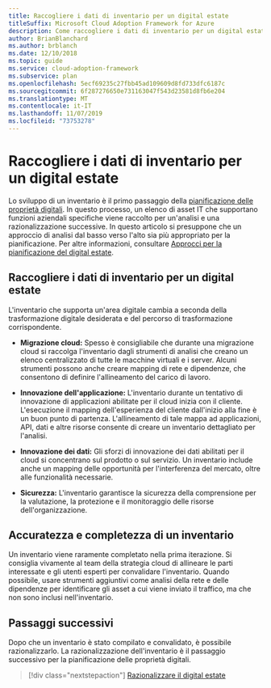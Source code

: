 ```yaml
---
title: Raccogliere i dati di inventario per un digital estate
titleSuffix: Microsoft Cloud Adoption Framework for Azure
description: Come raccogliere i dati di inventario per un digital estate.
author: BrianBlanchard
ms.author: brblanch
ms.date: 12/10/2018
ms.topic: guide
ms.service: cloud-adoption-framework
ms.subservice: plan
ms.openlocfilehash: 5ecf69235c27fbb45ad109609d8fd733dfc6187c
ms.sourcegitcommit: 6f287276650e731163047f543d23581d8fb6e204
ms.translationtype: MT
ms.contentlocale: it-IT
ms.lasthandoff: 11/07/2019
ms.locfileid: "73753278"
---
```

# <a name="gather-inventory-data-for-a-digital-estate"></a>Raccogliere i dati di inventario per un digital estate

Lo sviluppo di un inventario è il primo passaggio della [pianificazione delle proprietà digitali](./index.md). In questo processo, un elenco di asset IT che supportano funzioni aziendali specifiche viene raccolto per un'analisi e una razionalizzazione successive. In questo articolo si presuppone che un approccio di analisi dal basso verso l'alto sia più appropriato per la pianificazione. Per altre informazioni, consultare [Approcci per la pianificazione del digital estate](./approach.md).

## <a name="take-inventory-of-a-digital-estate"></a>Raccogliere i dati di inventario per un digital estate

L'inventario che supporta un'area digitale cambia a seconda della trasformazione digitale desiderata e del percorso di trasformazione corrispondente.

- **Migrazione cloud:**  Spesso è consigliabile che durante una migrazione cloud si raccolga l'inventario dagli strumenti di analisi che creano un elenco centralizzato di tutte le macchine virtuali e i server. Alcuni strumenti possono anche creare mapping di rete e dipendenze, che consentono di definire l'allineamento del carico di lavoro.

- **Innovazione dell'applicazione:** L'inventario durante un tentativo di innovazione di applicazioni abilitate per il cloud inizia con il cliente. L'esecuzione il mapping dell'esperienza del cliente dall'inizio alla fine è un buon punto di partenza. L'allineamento di tale mappa ad applicazioni, API, dati e altre risorse consente di creare un inventario dettagliato per l'analisi.

- **Innovazione dei dati:** Gli sforzi di innovazione dei dati abilitati per il cloud si concentrano sul prodotto o sul servizio. Un inventario include anche un mapping delle opportunità per l'interferenza del mercato, oltre alle funzionalità necessarie.

- **Sicurezza:** L'inventario garantisce la sicurezza della comprensione per la valutazione, la protezione e il monitoraggio delle risorse dell'organizzazione.

## <a name="accuracy-and-completeness-of-an-inventory"></a>Accuratezza e completezza di un inventario

Un inventario viene raramente completato nella prima iterazione. Si consiglia vivamente al team della strategia cloud di allineare le parti interessate e gli utenti esperti per convalidare l'inventario. Quando possibile, usare strumenti aggiuntivi come analisi della rete e delle dipendenze per identificare gli asset a cui viene inviato il traffico, ma che non sono inclusi nell'inventario.

## <a name="next-steps"></a>Passaggi successivi

Dopo che un inventario è stato compilato e convalidato, è possibile razionalizzarlo. La razionalizzazione dell'inventario è il passaggio successivo per la pianificazione delle proprietà digitali.

> [!div class="nextstepaction"]
> [Razionalizzare il digital estate](./rationalize.md)
